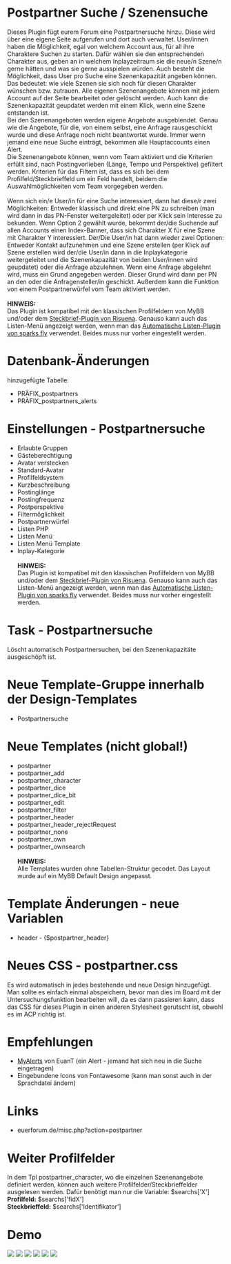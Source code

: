 # Postpartner Suche / Szenensuche
Dieses Plugin fügt eurem Forum eine Postpartnersuche hinzu. Diese wird über eine eigene Seite aufgerufen und dort auch verwaltet. User/innen haben die Möglichkeit, egal von welchem Account aus, für all ihre Charaktere Suchen zu starten. Dafür wählen sie den entsprechenden Charakter aus, geben an in welchem Inplayzeitraum sie die neue/n Szene/n gerne hätten und was sie gerne ausspielen würden. Auch besteht die Möglichkeit, dass User pro Suche eine Szenenkapazität angeben können. Das bedeutet: wie viele Szenen sie sich noch für diesen Charakter wünschen bzw. zutrauen. Alle eigenen Szenenangebote können mit jedem Account auf der Seite bearbeitet oder gelöscht werden. Auch kann die Szenenkapazität geupdatet werden mit einem Klick, wenn eine Szene entstanden ist.<br>
Bei den Szenenangeboten werden eigene Angebote ausgeblendet. Genau wie die Angebote, für die, von einem selbst, eine Anfrage rausgeschickt wurde und diese Anfrage noch nicht beantwortet wurde. Immer wenn jemand eine neue Suche einträgt, bekommen alle Hauptaccounts einen Alert.<br>
Die Szenenangebote können, wenn vom Team aktiviert und die Kriterien erfüllt sind, nach Postingvorlieben (Länge, Tempo und Perspektive) gefiltert werden. Kriterien für das Filtern ist, dass es sich bei dem Profilfeld/Steckbrieffeld um ein Feld handelt, beidem die Auswahlmöglichkeiten vom Team vorgegeben werden.<br>
<br>
Wenn sich ein/e User/in für eine Suche interessiert, dann hat diese/r zwei Möglichkeiten: Entweder klassisch und direkt eine PN zu schreiben (man wird dann in das PN-Fenster weitergeleitet) oder per Klick sein Interesse zu bekunden. Wenn Option 2 gewählt wurde, bekommt der/die Suchende auf allen Accounts einen Index-Banner, dass sich Charakter X für eine Szene mit Charakter Y interessiert. Der/Die User/in hat dann wieder zwei Optionen: Entweder Kontakt aufzunehmen und eine Szene erstellen (per Klick auf Szene erstellen wird der/die User/in dann in die Inplaykategorie weitergeleitet und die Szenenkapazität von beiden User/innen wird geupdatet) oder die Anfrage abzulehnen. Wenn eine Anfrage abgelehnt wird, muss ein Grund angegeben werden. Dieser Grund wird dann per PN an den oder die Anfragensteller/in geschickt. 
Außerdem kann die Funktion von einem Postpartnerwürfel vom Team aktiviert werden.<br>
<br>
<b>HINWEIS:</b><br>
Das Plugin ist kompatibel mit den klassischen Profilfeldern von MyBB und/oder dem <a href="https://github.com/katjalennartz/application_ucp">Steckbrief-Plugin von Risuena</a>. Genauso kann auch das Listen-Menü angezeigt werden, wenn man das <a href="https://github.com/ItsSparksFly/mybb-lists">Automatische Listen-Plugin von sparks fly</a> verwendet. Beides muss nur vorher eingestellt werden.

# Datenbank-Änderungen
hinzugefügte Tabelle:
- PRÄFIX_postpartners
- PRÄFIX_postpartners_alerts

# Einstellungen - Postpartnersuche
- Erlaubte Gruppen
- Gästeberechtigung
- Avatar verstecken
- Standard-Avatar
- Profilfeldsystem
- Kurzbeschreibung
- Postinglänge
- Postingfrequenz
- Postperspektive
- Filtermöglichkeit
- Postpartnerwürfel
- Listen PHP
- Listen Menü
- Listen Menü Template
- Inplay-Kategorie<br><br>
<b>HINWEIS:</b><br>
Das Plugin ist kompatibel mit den klassischen Profilfeldern von MyBB und/oder dem <a href="https://github.com/katjalennartz/application_ucp">Steckbrief-Plugin von Risuena</a>. Genauso kann auch das Listen-Menü angezeigt werden, wenn man das <a href="https://github.com/ItsSparksFly/mybb-lists">Automatische Listen-Plugin von sparks fly</a> verwendet. Beides muss nur vorher eingestellt werden.

# Task - Postpartnersuche
Löscht automatisch Postpartnersuchen, bei den Szenenkapazitäte ausgeschöpft ist.

# Neue Template-Gruppe innerhalb der Design-Templates
- Postpartnersuche

# Neue Templates (nicht global!)
- postpartner
- postpartner_add
- postpartner_character
- postpartner_dice
- postpartner_dice_bit
- postpartner_edit
- postpartner_filter
- postpartner_header
- postpartner_header_rejectRequest
- postpartner_none
- postpartner_own
- postpartner_ownsearch<br><br>
<b>HINWEIS:</b><br>
Alle Templates wurden ohne Tabellen-Struktur gecodet. Das Layout wurde auf ein MyBB Default Design angepasst.

# Template Änderungen - neue Variablen
- header - {$postpartner_header}

# Neues CSS - postpartner.css
Es wird automatisch in jedes bestehende und neue Design hinzugefügt. Man sollte es einfach einmal abspeichern, bevor man dies im Board mit der Untersuchungsfunktion bearbeiten will, da es dann passieren kann, dass das CSS für dieses Plugin in einen anderen Stylesheet gerutscht ist, obwohl es im ACP richtig ist.

# Empfehlungen
- <a href="https://github.com/MyBBStuff/MyAlerts" target="_blank">MyAlerts</a> von EuanT (ein Alert - jemand hat sich neu in die Suche eingetragen)
- Eingebundene Icons von Fontawesome (kann man sonst auch in der Sprachdatei ändern)

# Links
- euerforum.de/misc.php?action=postpartner

# Weiter Profilfelder
In dem Tpl postpartner_character, wo die einzelnen Szenenangebote definiert werden, können auch weitere Profilfelder/Steckbrieffelder ausgelesen werden. Dafür benötigt man nur die Variable: $searchs['X']<br>
<b>Profilfeld:</b> $searchs['fidX']<br>
<b>Steckbrieffeld:</b> $searchs['Identifikator']

# Demo
<img src="https://www.bilder-hochladen.net/files/big/m4bn-hd-5fc5.png">
<img src="https://www.bilder-hochladen.net/files/big/m4bn-ha-b983.png">
<img src="https://www.bilder-hochladen.net/files/m4bn-h9-5eee.png">
<img src="https://www.bilder-hochladen.net/files/big/m4bn-hc-bfcb.png">
<img src="https://www.bilder-hochladen.net/files/m4bn-hb-a7de.png">
<img src="https://www.bilder-hochladen.net/files/m4bn-h8-678b.png">
